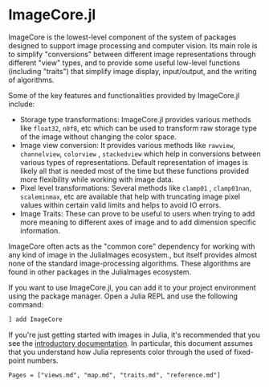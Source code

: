 # ImageCore.jl

ImageCore is the lowest-level component of the system of packages
designed to support image processing and computer vision. Its main
role is to simplify "conversions" between different image
representations through different "view" types, and to provide some
useful low-level functions (including "traits") that simplify image
display, input/output, and the writing of algorithms.

Some of the key features and functionalities provided by ImageCore.jl include:

- Storage type transformations: ImageCore.jl provides various methods like `float32`, `n0f8`, etc which can be used to transform raw storage type of the image without changing the color space. 
- Image view conversion: It provides various methods like `rawview`, `channelview`, `colorview` , `stackedview` which help in conversions between various types of representations. Default representation of images is likely all that is needed most of the time but these functions provided more flexibility while working with image data.
- Pixel level transformations: Several methods like `clamp01` , `clamp01nan`, `scaleminmax`, etc are available that help with truncating image pixel values within certain valid limits and helps to avoid IO errors.
- Image Traits: These can prove to be useful to users when trying to add more meaning to different axes of image and to add dimension specific information.


ImageCore often acts as the "common core" dependency for working with any kind of image in the JuliaImages ecosystem., but itself provides almost none of the standard image-processing algorithms. These algorithms are found in other packages in the JuliaImages ecosystem.

If you want to use ImageCore.jl, you can add it to your project environment using the package manager. Open a Julia REPL and use the following command:

```jl
] add ImageCore
```


If you're just getting started with images in Julia, it's recommended
that you see the
[introductory documentation](http://juliaimages.github.io/latest/). In
particular, this document assumes that you understand how Julia
represents color through the used of fixed-point numbers.

```@contents
Pages = ["views.md", "map.md", "traits.md", "reference.md"]
```
